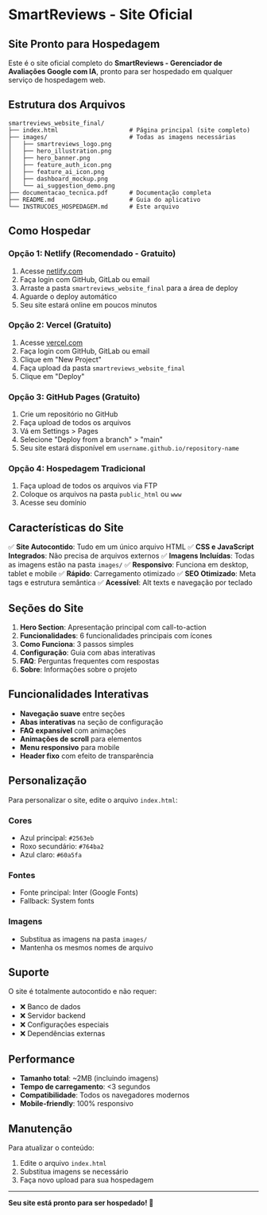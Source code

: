 # SmartReviews - Site Oficial

## Site Pronto para Hospedagem

Este é o site oficial completo do **SmartReviews - Gerenciador de Avaliações Google com IA**, pronto para ser hospedado em qualquer serviço de hospedagem web.

## Estrutura dos Arquivos

```
smartreviews_website_final/
├── index.html                    # Página principal (site completo)
├── images/                       # Todas as imagens necessárias
│   ├── smartreviews_logo.png
│   ├── hero_illustration.png
│   ├── hero_banner.png
│   ├── feature_auth_icon.png
│   ├── feature_ai_icon.png
│   ├── dashboard_mockup.png
│   └── ai_suggestion_demo.png
├── documentacao_tecnica.pdf      # Documentação completa
├── README.md                     # Guia do aplicativo
└── INSTRUCOES_HOSPEDAGEM.md      # Este arquivo
```

## Como Hospedar

### Opção 1: Netlify (Recomendado - Gratuito)
1. Acesse [netlify.com](https://netlify.com)
2. Faça login com GitHub, GitLab ou email
3. Arraste a pasta `smartreviews_website_final` para a área de deploy
4. Aguarde o deploy automático
5. Seu site estará online em poucos minutos

### Opção 2: Vercel (Gratuito)
1. Acesse [vercel.com](https://vercel.com)
2. Faça login com GitHub, GitLab ou email
3. Clique em "New Project"
4. Faça upload da pasta `smartreviews_website_final`
5. Clique em "Deploy"

### Opção 3: GitHub Pages (Gratuito)
1. Crie um repositório no GitHub
2. Faça upload de todos os arquivos
3. Vá em Settings > Pages
4. Selecione "Deploy from a branch" > "main"
5. Seu site estará disponível em `username.github.io/repository-name`

### Opção 4: Hospedagem Tradicional
1. Faça upload de todos os arquivos via FTP
2. Coloque os arquivos na pasta `public_html` ou `www`
3. Acesse seu domínio

## Características do Site

✅ **Site Autocontido**: Tudo em um único arquivo HTML
✅ **CSS e JavaScript Integrados**: Não precisa de arquivos externos
✅ **Imagens Incluídas**: Todas as imagens estão na pasta `images/`
✅ **Responsivo**: Funciona em desktop, tablet e mobile
✅ **Rápido**: Carregamento otimizado
✅ **SEO Otimizado**: Meta tags e estrutura semântica
✅ **Acessível**: Alt texts e navegação por teclado

## Seções do Site

1. **Hero Section**: Apresentação principal com call-to-action
2. **Funcionalidades**: 6 funcionalidades principais com ícones
3. **Como Funciona**: 3 passos simples
4. **Configuração**: Guia com abas interativas
5. **FAQ**: Perguntas frequentes com respostas
6. **Sobre**: Informações sobre o projeto

## Funcionalidades Interativas

- **Navegação suave** entre seções
- **Abas interativas** na seção de configuração
- **FAQ expansível** com animações
- **Animações de scroll** para elementos
- **Menu responsivo** para mobile
- **Header fixo** com efeito de transparência

## Personalização

Para personalizar o site, edite o arquivo `index.html`:

### Cores
- Azul principal: `#2563eb`
- Roxo secundário: `#764ba2`
- Azul claro: `#60a5fa`

### Fontes
- Fonte principal: Inter (Google Fonts)
- Fallback: System fonts

### Imagens
- Substitua as imagens na pasta `images/`
- Mantenha os mesmos nomes de arquivo

## Suporte

O site é totalmente autocontido e não requer:
- ❌ Banco de dados
- ❌ Servidor backend
- ❌ Configurações especiais
- ❌ Dependências externas

## Performance

- **Tamanho total**: ~2MB (incluindo imagens)
- **Tempo de carregamento**: <3 segundos
- **Compatibilidade**: Todos os navegadores modernos
- **Mobile-friendly**: 100% responsivo

## Manutenção

Para atualizar o conteúdo:
1. Edite o arquivo `index.html`
2. Substitua imagens se necessário
3. Faça novo upload para sua hospedagem

---

**Seu site está pronto para ser hospedado! 🚀**

